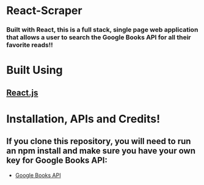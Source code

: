 # React-Scraper
### Built with React, this is a full stack, single page web application that allows a user to search the Google Books API for all their favorite reads!!

# Built Using
## [React.js](https://reactjs.org/)


# Installation, APIs and Credits!
## If you clone this repository, you will need to run an npm install and make sure you have your own key for Google Books API: 
- [Google Books API](https://developers.google.com/books/) 



